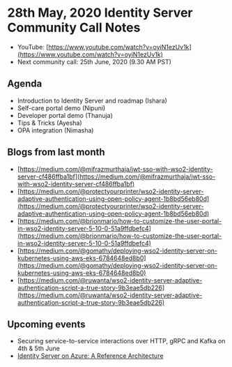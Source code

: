 # 28th May, 2020 Identity Server Community Call Notes

* YouTube: [https://www.youtube.com/watch?v=oyiN1ezUv1k](https://www.youtube.com/watch?v=oyiN1ezUv1k)
* Next community call: 25th June, 2020 (9.30 AM PST)

## Agenda

* Introduction to Identity Server and roadmap (Ishara)
* Self-care portal demo (Nipuni)
* Developer portal demo (Thanuja)
* Tips & Tricks (Ayesha)
* OPA integration (Nimasha)

## Blogs from last month

* [https://medium.com/@mifrazmurthaja/jwt-sso-with-wso2-identity-server-cf486ffba1bf](https://medium.com/@mifrazmurthaja/jwt-sso-with-wso2-identity-server-cf486ffba1bf)
* [https://medium.com/@protectyourprinter/wso2-identity-server-adaptive-authentication-using-open-policy-agent-1b8bd56eb80d](https://medium.com/@protectyourprinter/wso2-identity-server-adaptive-authentication-using-open-policy-agent-1b8bd56eb80d)
* [https://medium.com/@brionmario/how-to-customize-the-user-portal-in-wso2-identity-server-5-10-0-51a9ffdbefc4](https://medium.com/@brionmario/how-to-customize-the-user-portal-in-wso2-identity-server-5-10-0-51a9ffdbefc4)
* [https://medium.com/@gomathy/deploying-wso2-identity-server-on-kubernetes-using-aws-eks-6784648ed8b0](https://medium.com/@gomathy/deploying-wso2-identity-server-on-kubernetes-using-aws-eks-6784648ed8b0)
* [https://medium.com/@ruwanta/wso2-identity-server-adaptive-authentication-script-a-true-story-9b3eae5db226](https://medium.com/@ruwanta/wso2-identity-server-adaptive-authentication-script-a-true-story-9b3eae5db226)


## Upcoming events

* Securing service-to-service interactions over HTTP, gRPC and Kafka on 4th & 5th June
* [Identity Server on Azure: A Reference Architecture](https://wso2.com/library/webinars/identity-server-on-azure-a-reference-architecture/)

